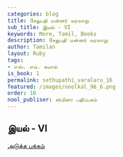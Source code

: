 ```yaml
---
categories: blog
title: சேதுபதி மன்னர் வரலாறு
sub_title: இயல் - VI
keywords: More, Tamil, Books
description: சேதுபதி மன்னர் வரலாறு
author: Tamilan
layout: Ruby
tags:
- எஸ். எம். கமால்
is_book: 1
permalink: sethupathi_varalaru_16
featured: /images/noolkal_96_6.png
order: 16
nool_publiser: சர்மிளா பதிப்பகம்
---
```



## இயல் - VI

[அடுத்த பக்கம்](sethupathi_varalaru_17)
